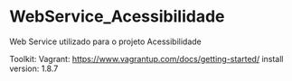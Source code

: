 # WebService_Acessibilidade
Web Service utilizado para o projeto Acessibilidade



Toolkit:
Vagrant: https://www.vagrantup.com/docs/getting-started/
install version: 1.8.7

